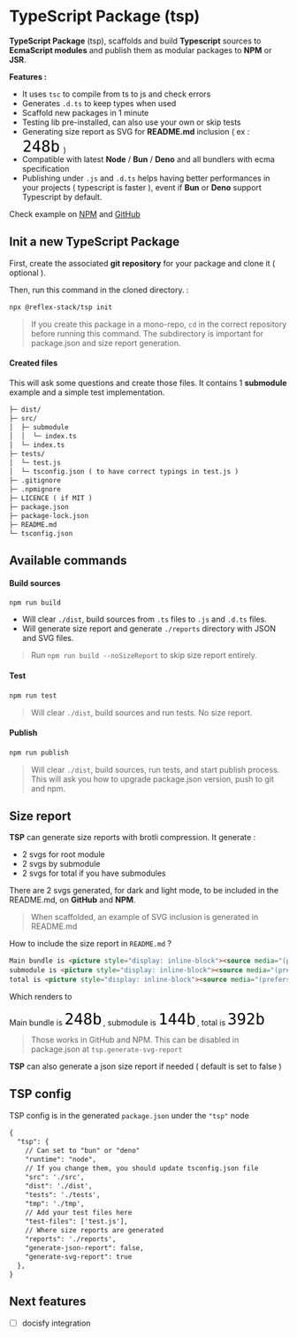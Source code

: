 # TypeScript Package (tsp)

**TypeScript Package** (tsp), scaffolds and build **Typescript** sources to **EcmaScript modules** and publish them as modular packages to **NPM** or **JSR**.

**Features :**
- It uses `tsc` to compile from ts to js and check errors
- Generates `.d.ts` to keep types when used
- Scaffold new packages in 1 minute
- Testing lib pre-installed, can also use your own or skip tests
- Generating size report as SVG for **README.md** inclusion ( ex : <picture style="display: inline-block"><source media="(prefers-color-scheme: dark)" srcset="./tests/example-package/reports/main-dark.svg"><img src="./tests/example-package/reports/main-light.svg"></picture> ) 
- Compatible with latest **Node** / **Bun** / **Deno** and all bundlers with ecma specification
- Publishing under `.js` and `.d.ts` helps having better performances in your projects ( typescript is faster ), event if **Bun** or **Deno** support Typescript by default.

Check example on [NPM](https://www.npmjs.com/package/@reflex-stack/tsp-example) and [GitHub](https://github.com/reflex-stack/tsp/tree/main/tests/example-package)

## Init a new TypeScript Package

First, create the associated **git repository** for your package and clone it ( optional ).

Then, run this command in the cloned directory. :
```bash
npx @reflex-stack/tsp init
```

> If you create this package in a mono-repo, `cd` in the correct repository before running this command. The subdirectory is important for package.json and size report generation. 

#### Created files

This will ask some questions and create those files. It contains 1 **submodule** example and a simple test implementation.

```
├─ dist/
├─ src/
│  ├─ submodule
│  │  └─ index.ts
│  └─ index.ts
├─ tests/
│  └─ test.js
│  └─ tsconfig.json ( to have correct typings in test.js )
├─ .gitignore
├─ .npmignore
├─ LICENCE ( if MIT )
├─ package.json
├─ package-lock.json
├─ README.md
└─ tsconfig.json
```

## Available commands

#### Build sources
```shell
npm run build
```
- Will clear `./dist`, build sources from `.ts` files to `.js` and `.d.ts` files.
- Will generate size report and generate `./reports` directory with JSON and SVG files.

> Run `npm run build --noSizeReport` to skip size report entirely.

#### Test
```bash
npm run test
```
> Will clear `./dist`, build sources and run tests. No size report.

#### Publish
```bash
npm run publish
```
> Will clear `./dist`, build sources, run tests, and start publish process.
> This will ask you how to upgrade package.json version, push to git and npm.


## Size report

**TSP** can generate size reports with brotli compression. It generate :
- 2 svgs for root module
- 2 svgs by submodule
- 2 svgs for total if you have submodules

There are 2 svgs generated, for dark and light mode, to be included in the README.md, on **GitHub** and **NPM**.

> When scaffolded, an example of SVG inclusion is generated in README.md

How to include the size report in `README.md` ?

```html
Main bundle is <picture style="display: inline-block"><source media="(prefers-color-scheme: dark)" srcset="./reports/main-dark.svg"><img src="./reports/main-light.svg"></picture>,
submodule is <picture style="display: inline-block"><source media="(prefers-color-scheme: dark)" srcset="./reports/submodule-dark.svg"><img src="./reports/submodule-light.svg"></picture>,
total is <picture style="display: inline-block"><source media="(prefers-color-scheme: dark)" srcset="./reports/total-dark.svg"><img src="./reports/total-light.svg"></picture>
```

Which renders to 

Main bundle is <picture style="display: inline-block"><source media="(prefers-color-scheme: dark)" srcset="./tests/example-package/reports/main-dark.svg"><img src="./tests/example-package/reports/main-light.svg"></picture>,
submodule is <picture style="display: inline-block"><source media="(prefers-color-scheme: dark)" srcset="./tests/example-package/reports/submodule-dark.svg"><img src="./tests/example-package/reports/submodule-light.svg"></picture>,
total is <picture style="display: inline-block"><source media="(prefers-color-scheme: dark)" srcset="./tests/example-package/reports/total-dark.svg"><img src="./tests/example-package/reports/total-light.svg"></picture>

> Those works in GitHub and NPM.
> This can be disabled in package.json at `tsp.generate-svg-report`

**TSP** can also generate a json size report if needed ( default is set to false )

## TSP config
TSP config is in the generated `package.json` under the `"tsp"` node

```json5
{
  "tsp": {
	// Can set to "bun" or "deno" 
	"runtime": "node",
	// If you change them, you should update tsconfig.json file
	"src": './src',
	"dist": './dist',
	"tests": './tests',
	"tmp": './tmp',
	// Add your test files here
	"test-files": ['test.js'],
	// Where size reports are generated
	"reports": './reports',
	"generate-json-report": false,
	"generate-svg-report": true
  },
}
```

## Next features
- [ ] docisfy integration
